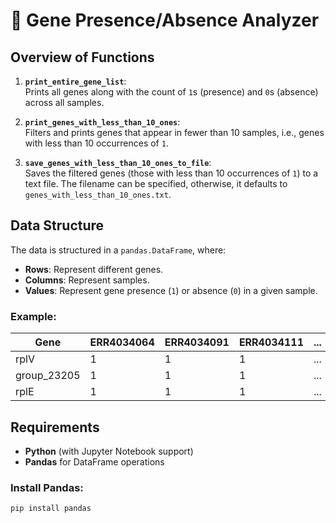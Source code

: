# 🧬 Gene Presence/Absence Analyzer

## Overview of Functions

1. **`print_entire_gene_list`**:  
   Prints all genes along with the count of `1`s (presence) and `0`s (absence) across all samples.

2. **`print_genes_with_less_than_10_ones`**:  
   Filters and prints genes that appear in fewer than 10 samples, i.e., genes with less than 10 occurrences of `1`.

3. **`save_genes_with_less_than_10_ones_to_file`**:  
   Saves the filtered genes (those with less than 10 occurrences of `1`) to a text file. The filename can be specified, otherwise, it defaults to `genes_with_less_than_10_ones.txt`.

## Data Structure

The data is structured in a `pandas.DataFrame`, where:
- **Rows**: Represent different genes.
- **Columns**: Represent samples.
- **Values**: Represent gene presence (`1`) or absence (`0`) in a given sample.

### Example:

| Gene        | ERR4034064 | ERR4034091 | ERR4034111 | ... |
|-------------|------------|------------|------------|-----|
| rplV        | 1          | 1          | 1          | ... |
| group_23205 | 1          | 1          | 1          | ... |
| rplE        | 1          | 1          | 1          | ... |

## Requirements

- **Python** (with Jupyter Notebook support)
- **Pandas** for DataFrame operations

### Install Pandas:
```bash
pip install pandas
